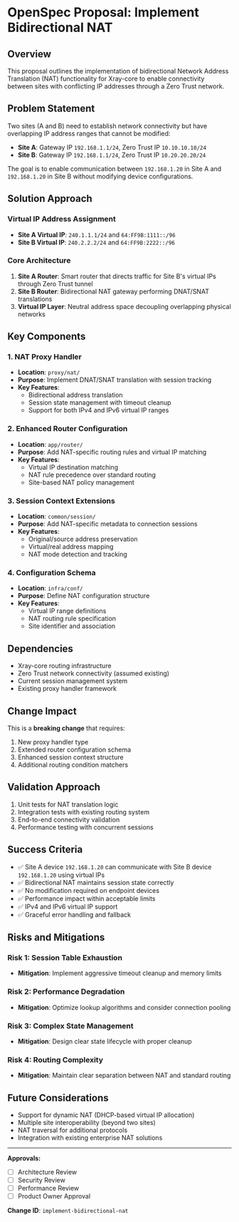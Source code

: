 # OpenSpec Proposal: Implement Bidirectional NAT

## Overview

This proposal outlines the implementation of bidirectional Network Address Translation (NAT) functionality for Xray-core to enable connectivity between sites with conflicting IP addresses through a Zero Trust network.

## Problem Statement

Two sites (A and B) need to establish network connectivity but have overlapping IP address ranges that cannot be modified:
- **Site A**: Gateway IP `192.168.1.1/24`, Zero Trust IP `10.10.10.10/24`
- **Site B**: Gateway IP `192.168.1.1/24`, Zero Trust IP `10.20.20.20/24`

The goal is to enable communication between `192.168.1.20` in Site A and `192.168.1.20` in Site B without modifying device configurations.

## Solution Approach

### Virtual IP Address Assignment
- **Site A Virtual IP**: `240.1.1.1/24` and `64:FF9B:1111::/96`
- **Site B Virtual IP**: `240.2.2.2/24` and `64:FF9B:2222::/96`

### Core Architecture
1. **Site A Router**: Smart router that directs traffic for Site B's virtual IPs through Zero Trust tunnel
2. **Site B Router**: Bidirectional NAT gateway performing DNAT/SNAT translations
3. **Virtual IP Layer**: Neutral address space decoupling overlapping physical networks

## Key Components

### 1. NAT Proxy Handler
- **Location**: `proxy/nat/`
- **Purpose**: Implement DNAT/SNAT translation with session tracking
- **Key Features**:
  - Bidirectional address translation
  - Session state management with timeout cleanup
  - Support for both IPv4 and IPv6 virtual IP ranges

### 2. Enhanced Router Configuration
- **Location**: `app/router/`
- **Purpose**: Add NAT-specific routing rules and virtual IP matching
- **Key Features**:
  - Virtual IP destination matching
  - NAT rule precedence over standard routing
  - Site-based NAT policy management

### 3. Session Context Extensions
- **Location**: `common/session/`
- **Purpose**: Add NAT-specific metadata to connection sessions
- **Key Features**:
  - Original/source address preservation
  - Virtual/real address mapping
  - NAT mode detection and tracking

### 4. Configuration Schema
- **Location**: `infra/conf/`
- **Purpose**: Define NAT configuration structure
- **Key Features**:
  - Virtual IP range definitions
  - NAT routing rule specification
  - Site identifier and association

## Dependencies

- Xray-core routing infrastructure
- Zero Trust network connectivity (assumed existing)
- Current session management system
- Existing proxy handler framework

## Change Impact

This is a **breaking change** that requires:
1. New proxy handler type
2. Extended router configuration schema
3. Enhanced session context structure
4. Additional routing condition matchers

## Validation Approach

1. Unit tests for NAT translation logic
2. Integration tests with existing routing system
3. End-to-end connectivity validation
4. Performance testing with concurrent sessions

## Success Criteria

- ✅ Site A device `192.168.1.20` can communicate with Site B device `192.168.1.20` using virtual IPs
- ✅ Bidirectional NAT maintains session state correctly
- ✅ No modification required on endpoint devices
- ✅ Performance impact within acceptable limits
- ✅ IPv4 and IPv6 virtual IP support
- ✅ Graceful error handling and fallback

## Risks and Mitigations

### Risk 1: Session Table Exhaustion
- **Mitigation**: Implement aggressive timeout cleanup and memory limits

### Risk 2: Performance Degradation
- **Mitigation**: Optimize lookup algorithms and consider connection pooling

### Risk 3: Complex State Management
- **Mitigation**: Design clear state lifecycle with proper cleanup

### Risk 4: Routing Complexity
- **Mitigation**: Maintain clear separation between NAT and standard routing

## Future Considerations

- Support for dynamic NAT (DHCP-based virtual IP allocation)
- Multiple site interoperability (beyond two sites)
- NAT traversal for additional protocols
- Integration with existing enterprise NAT solutions

---

**Approvals:**
- [ ] Architecture Review
- [ ] Security Review
- [ ] Performance Review
- [ ] Product Owner Approval

**Change ID**: `implement-bidirectional-nat`